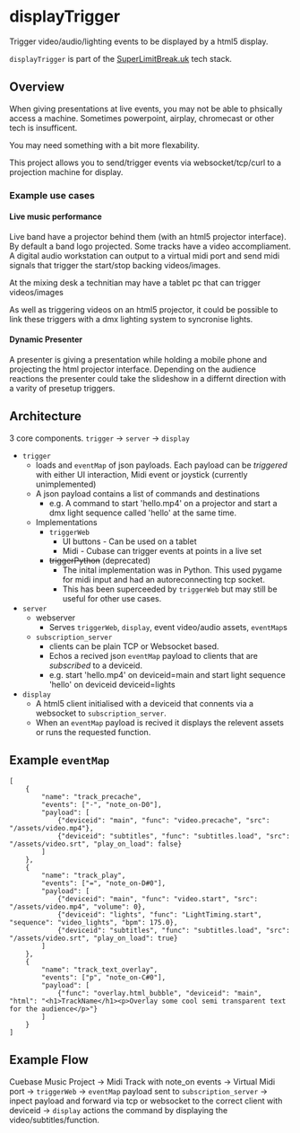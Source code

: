 displayTrigger
===============

Trigger video/audio/lighting events to be displayed by a html5 display.

`displayTrigger` is part of the [SuperLimitBreak.uk](http://superlimitbreak.uk) tech stack.


Overview
--------

When giving presentations at live events, you may not be able to phsically access
a machine. Sometimes powerpoint, airplay, chromecast or other tech is insufficent.

You may need something with a bit more flexability.

This project allows you to send/trigger events via websocket/tcp/curl to a projection machine for display.


### Example use cases

#### Live music performance

Live band have a projector behind them (with an html5 projector interface).
By default a band logo projected. Some tracks have a video accompliament.
A digital audio workstation can output to a virtual midi port and send midi signals that trigger the start/stop 
backing videos/images.

At the mixing desk a technitian may have a tablet pc that can trigger videos/images

As well as triggering videos on an html5 projector, it could be possible to link
these triggers with a dmx lighting system to syncronise lights.


#### Dynamic Presenter

A presenter is giving a presentation while holding a mobile phone and projecting the html projector interface.
Depending on the audience reactions the presenter could take the slideshow in a differnt direction with a varity of presetup triggers.



Architecture
------------

3 core components. `trigger` -> `server` -> `display`

* `trigger`
    * loads and `eventMap` of json payloads. Each payload can be _triggered_ with either UI interaction, Midi event or joystick (currently unimplemented)
    * A json payload contains a list of commands and destinations
        * e.g. A command to start 'hello.mp4' on a projector and start a dmx light sequence called 'hello' at the same time.
    * Implementations
        * `triggerWeb`
            * UI buttons - Can be used on a tablet
            * Midi - Cubase can trigger events at points in a live set
        * ~~triggerPython~~ (deprecated)
            * The inital implementation was in Python. This used pygame for midi input and had an autoreconnecting tcp socket.
            * This has been superceeded by `triggerWeb` but may still be useful for other use cases.
* `server`
    * webserver
    	* Serves `triggerWeb`, `display`, event video/audio assets, `eventMap`s
    * `subscription_server`
        * clients can be plain TCP or Websocket based.
        * Echos a recived json `eventMap` payload to clients that are _subscribed_  to a deviceid. 
        * e.g. start 'hello.mp4' on deviceid=main and start light sequence 'hello' on deviceid deviceid=lights
* `display`
    * A html5 client initialised with a deviceid that connents via a websocket to `subscription_server`.
    * When an `eventMap` payload is recived it displays the relevent assets or runs the requested function.


Example `eventMap`
-----------------
	[
        {
            "name": "track_precache",
            "events": ["-", "note_on-D0"],
            "payload": [
                {"deviceid": "main", "func": "video.precache", "src": "/assets/video.mp4"},
                {"deviceid": "subtitles", "func": "subtitles.load", "src": "/assets/video.srt", "play_on_load": false}
            ]
        },
        {
            "name": "track_play",
            "events": ["=", "note_on-D#0"],
            "payload": [
                {"deviceid": "main", "func": "video.start", "src": "/assets/video.mp4", "volume": 0},
                {"deviceid": "lights", "func": "LightTiming.start", "sequence": "video_lights", "bpm": 175.0},
                {"deviceid": "subtitles", "func": "subtitles.load", "src": "/assets/video.srt", "play_on_load": true}
            ]
        },
        {
            "name": "track_text_overlay",
            "events": ["p", "note_on-C#0"],
            "payload": [
                {"func": "overlay.html_bubble", "deviceid": "main", "html": "<h1>TrackName</h1><p>Overlay some cool semi transparent text for the audience</p>"}
            ]
        }
    ]


Example Flow
------------

Cuebase Music Project -> Midi Track with note_on events -> Virtual Midi port -> `triggerWeb` -> `eventMap` payload sent to `subscription_server` -> inpect payload and forward via tcp or websocket to the correct client with deviceid -> `display` actions the command by displaying the video/subtitles/function.
